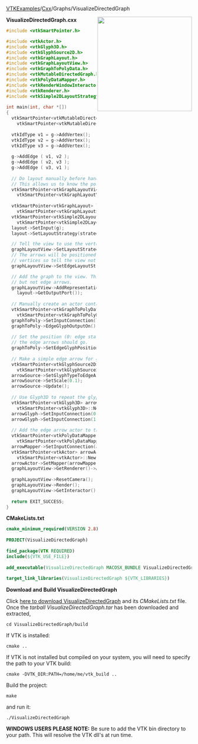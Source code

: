[VTKExamples](Home)/[Cxx](Cxx)/Graphs/VisualizeDirectedGraph

<img align="right" src="https://github.com/lorensen/VTKExamples/raw/master/Testing/Baseline/Graphs/TestVisualizeDirectedGraph.png" width="256" />

**VisualizeDirectedGraph.cxx**
```c++
#include <vtkSmartPointer.h>

#include <vtkActor.h>
#include <vtkGlyph3D.h>
#include <vtkGlyphSource2D.h>
#include <vtkGraphLayout.h>
#include <vtkGraphLayoutView.h>
#include <vtkGraphToPolyData.h>
#include <vtkMutableDirectedGraph.h>
#include <vtkPolyDataMapper.h>
#include <vtkRenderWindowInteractor.h>
#include <vtkRenderer.h>
#include <vtkSimple2DLayoutStrategy.h>
 
int main(int, char *[])
{
  vtkSmartPointer<vtkMutableDirectedGraph> g = 
    vtkSmartPointer<vtkMutableDirectedGraph>::New();
 
  vtkIdType v1 = g->AddVertex();
  vtkIdType v2 = g->AddVertex();
  vtkIdType v3 = g->AddVertex();
 
  g->AddEdge ( v1, v2 );
  g->AddEdge ( v2, v3 );
  g->AddEdge ( v3, v1 );
 
  // Do layout manually before handing graph to the view.
  // This allows us to know the positions of edge arrows.
  vtkSmartPointer<vtkGraphLayoutView> graphLayoutView = 
    vtkSmartPointer<vtkGraphLayoutView>::New();
 
  vtkSmartPointer<vtkGraphLayout> layout = 
    vtkSmartPointer<vtkGraphLayout>::New();
  vtkSmartPointer<vtkSimple2DLayoutStrategy> strategy = 
    vtkSmartPointer<vtkSimple2DLayoutStrategy>::New();
  layout->SetInput(g);
  layout->SetLayoutStrategy(strategy);

  // Tell the view to use the vertex layout we provide
  graphLayoutView->SetLayoutStrategyToPassThrough();
  // The arrows will be positioned on a straight line between two
  // vertices so tell the view not to draw arcs for parallel edges
  graphLayoutView->SetEdgeLayoutStrategyToPassThrough();

  // Add the graph to the view. This will render vertices and edges,
  // but not edge arrows.
  graphLayoutView->AddRepresentationFromInputConnection(
    layout->GetOutputPort());
 
  // Manually create an actor containing the glyphed arrows.
  vtkSmartPointer<vtkGraphToPolyData> graphToPoly = 
    vtkSmartPointer<vtkGraphToPolyData>::New();
  graphToPoly->SetInputConnection(layout->GetOutputPort());
  graphToPoly->EdgeGlyphOutputOn();
 
  // Set the position (0: edge start, 1: edge end) where
  // the edge arrows should go.
  graphToPoly->SetEdgeGlyphPosition(0.98);
 
  // Make a simple edge arrow for glyphing.
  vtkSmartPointer<vtkGlyphSource2D> arrowSource = 
    vtkSmartPointer<vtkGlyphSource2D>::New();
  arrowSource->SetGlyphTypeToEdgeArrow();
  arrowSource->SetScale(0.1);
  arrowSource->Update();
 
  // Use Glyph3D to repeat the glyph on all edges.
  vtkSmartPointer<vtkGlyph3D> arrowGlyph = 
    vtkSmartPointer<vtkGlyph3D>::New();
  arrowGlyph->SetInputConnection(0, graphToPoly->GetOutputPort(1));
  arrowGlyph->SetInputConnection(1, arrowSource->GetOutputPort());
 
  // Add the edge arrow actor to the view.
  vtkSmartPointer<vtkPolyDataMapper> arrowMapper = 
    vtkSmartPointer<vtkPolyDataMapper>::New();
  arrowMapper->SetInputConnection(arrowGlyph->GetOutputPort());
  vtkSmartPointer<vtkActor> arrowActor = 
    vtkSmartPointer<vtkActor>::New();
  arrowActor->SetMapper(arrowMapper);
  graphLayoutView->GetRenderer()->AddActor(arrowActor);
 
  graphLayoutView->ResetCamera();
  graphLayoutView->Render();
  graphLayoutView->GetInteractor()->Start();
 
  return EXIT_SUCCESS;
}
```
**CMakeLists.txt**
```cmake
cmake_minimum_required(VERSION 2.8)
 
PROJECT(VisualizeDirectedGraph)
 
find_package(VTK REQUIRED)
include(${VTK_USE_FILE})
 
add_executable(VisualizeDirectedGraph MACOSX_BUNDLE VisualizeDirectedGraph.cxx)
 
target_link_libraries(VisualizeDirectedGraph ${VTK_LIBRARIES})
```

**Download and Build VisualizeDirectedGraph**

Click [here to download VisualizeDirectedGraph](https://github.com/lorensen/VTKWikiExamplesTarballs/raw/master/VisualizeDirectedGraph.tar) and its *CMakeLists.txt* file.
Once the *tarball VisualizeDirectedGraph.tar* has been downloaded and extracted,
```
cd VisualizeDirectedGraph/build 
```
If VTK is installed:
```
cmake ..
```
If VTK is not installed but compiled on your system, you will need to specify the path to your VTK build:
```
cmake -DVTK_DIR:PATH=/home/me/vtk_build ..
```
Build the project:
```
make
```
and run it:
```
./VisualizeDirectedGraph
```
**WINDOWS USERS PLEASE NOTE:** Be sure to add the VTK bin directory to your path. This will resolve the VTK dll's at run time.

